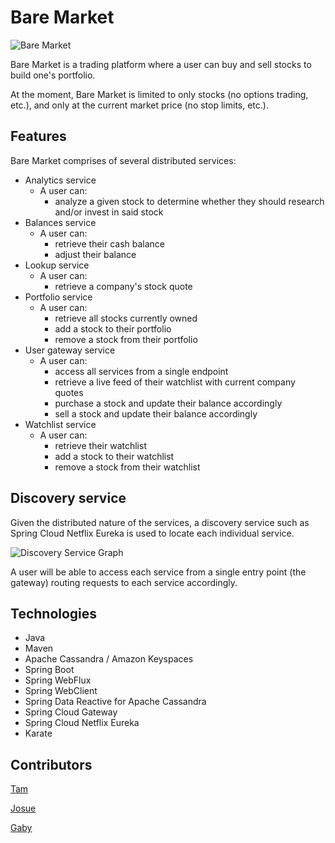 # Bare Market
![Bare Market](https://raw.githubusercontent.com/SakuraMatrix/p2-Bare-Market/main/images/SPY%20February%202020.png)

Bare Market is a trading platform where a user can buy and sell stocks to build one's portfolio.

At the moment, Bare Market is limited to only stocks (no options trading, etc.), and only at the current market price (no stop limits, etc.).

## Features
Bare Market comprises of several distributed services:
- Analytics service
    - A user can:
        - analyze a given stock to determine whether they should research and/or invest in said stock
- Balances service
    - A user can:
        - retrieve their cash balance
        - adjust their balance
- Lookup service
    - A user can:
        - retrieve a company's stock quote
- Portfolio service
    - A user can:
        - retrieve all stocks currently owned
        - add a stock to their portfolio
        - remove a stock from their portfolio
- User gateway service
    - A user can:
        - access all services from a single endpoint
        - retrieve a live feed of their watchlist with current company quotes
        - purchase a stock and update their balance accordingly
        - sell a stock and update their balance accordingly
- Watchlist service
    - A user can:
        - retrieve their watchlist
        - add a stock to their watchlist
        - remove a stock from their watchlist

## Discovery service
Given the distributed nature of the services, a discovery service such as Spring Cloud Netflix Eureka is used to locate each individual service.

![Discovery Service Graph](https://raw.githubusercontent.com/SakuraMatrix/p2-Bare-Market/main/images/discovery.png)

A user will be able to access each service from a single entry point (the gateway) routing requests to each service accordingly.

## Technologies
- Java
- Maven
- Apache Cassandra / Amazon Keyspaces
- Spring Boot
- Spring WebFlux
- Spring WebClient
- Spring Data Reactive for Apache Cassandra
- Spring Cloud Gateway
- Spring Cloud Netflix Eureka
- Karate

## Contributors
[Tam](https://github.com/tamhpn/)

[Josue](https://github.com/elwinJ/)

[Gaby](https://github.com/agabriela-amezcua/)

